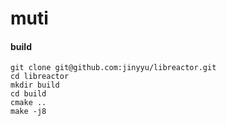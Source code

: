 muti
=======

#### build

    git clone git@github.com:jinyyu/libreactor.git
    cd libreactor
    mkdir build
    cd build
    cmake ..
    make -j8


